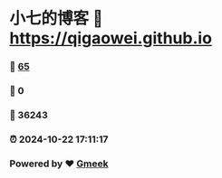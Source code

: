 # 小七的博客 :link: https://qigaowei.github.io 
### :page_facing_up: [65](https://qigaowei.github.io/tag.html) 
### :speech_balloon: 0 
### :hibiscus: 36243 
### :alarm_clock: 2024-10-22 17:11:17 
### Powered by :heart: [Gmeek](https://github.com/Meekdai/Gmeek)
